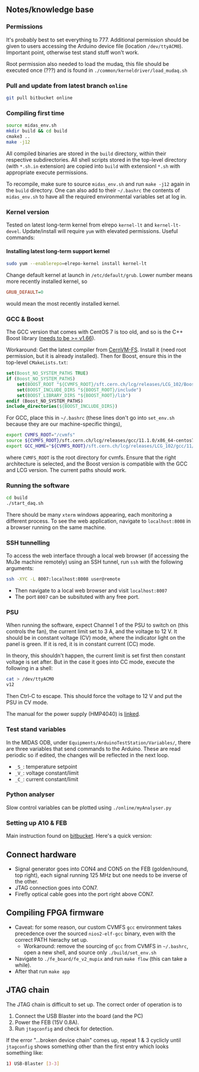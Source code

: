 <!-- vim:set ft=markdown: -->
## Notes/knowledge base

### Permissions

It's probably best to set everything to 777. Additional permission should be
given to users accessing the Arduino device file (location `/dev/ttyACM0`).
Important point, otherwise test stand stuff won't work.

Root permission also needed to
load the mudaq, this file should be executed once (???) and is found in
`./common/kerneldriver/load_mudaq.sh`


### Pull and update from latest branch `online`

```bash
git pull bitbucket online
```

### Compiling first time

```bash
source midas_env.sh
mkdir build && cd build
cmake3 ..
make -j12
```

All compiled binaries are stored in the `build` directory, within their
respective subdirectories. All shell scripts stored in the top-level directory
(with `*.sh.in` extension) are copied into `build` with extensionl `*.sh` with
appropriate execute permissions.

To recompile, make sure to source `midas_env.sh` and run `make -j12` again in
the `build` directory. One can also add to their `~/.bashrc` the contents of
`midas_env.sh` to have all the required environmental variables set at log in.

### Kernel version

Tested on latest long-term kernel from elrepo `kernel-lt` and `kernel-lt-devel`.
Update/install will require `yum` with elevated permissions. Useful commands:

#### Installing latest long-term support kernel

```bash
sudo yum --enablerepo=elrepo-kernel install kernel-lt
```

Change default kernel at launch in `/etc/default/grub`. Lower number means more
recently installed kernel, so

```cfg
GRUB_DEFAULT=0
```

would mean the most recently installed kernel.

### GCC & Boost

The GCC version that comes with CentOS 7 is too old, and so is the C++
Boost library ([needs to be >= v1.66](https://github.com/uob-mu3e/test_stand_frontend/commit/de07630bb2f03efc5c5c43f933865650ec2c32f2)).

Workaround: Get the latest compiler from
[CernVM-FS](https://cernvm.cern.ch/fs/). Install it (need root
permission, but it is already installed). Then for Boost, ensure this in the top-level `CMakeLists.txt`:

```cmake
set(Boost_NO_SYSTEM_PATHS TRUE)
if (Boost_NO_SYSTEM_PATHS)
    set(BOOST_ROOT "${CVMFS_ROOT}/sft.cern.ch/lcg/releases/LCG_102/Boost/1.78.0/x86_64-centos7-gcc11-opt")
    set(BOOST_INCLUDE_DIRS "${BOOST_ROOT}/include")
    set(BOOST_LIBRARY_DIRS "${BOOST_ROOT}/lib")
endif (Boost_NO_SYSTEM_PATHS)
include_directories(${BOOST_INCLUDE_DIRS})
```

For GCC, place this in `~/.bashrc` (these lines don't go into `set_env.sh` because they are our machine-specific things),

```bash
export CVMFS_ROOT="/cvmfs"
source ${CVMFS_ROOT}/sft.cern.ch/lcg/releases/gcc/11.1.0/x86_64-centos7/setup.sh
export GCC_HOME="${CVMFS_ROOT}/sft.cern.ch/lcg/releases/LCG_102/gcc/11/x86_64-centos7"
```

where `CVMFS_ROOT` is the root directory for cvmfs. Ensure that the right
architecture is selected, and the Boost version is compatible with the GCC and
LCG version. The current paths should work.

### Running the software

```bash
cd build
./start_daq.sh
```

There should be many `xterm` windows appearing, each monitoring a different
process. To see the web application, navigate to `localhost:8008` in a browser
running on the same machine.

### SSH tunnelling

To access the web interface through a local web browser (if accessing the Mu3e
machine remotely) using an SSH tunnel, run `ssh` with the following arguments:

```bash
ssh -XYC -L 8007:localhost:8008 user@remote
```

- Then navigate to a local web browser and visit `localhost:8007`
- The port `8007` can be subsituted with any free port. 

### PSU

When running the software, expect Channel 1 of the PSU to switch on (this
controls the fan), the current limit set to 3 A, and the voltage to 12 V. It
should be in constant voltage (CV) mode, where the indicator light on the panel
is green. If it is red, it is in constant current (CC) mode.

In theory, this shouldn't happen, the current limit is set first then constant
voltage is set after. But in the case it goes into CC mode, execute the
following in a shell:

```bash
cat > /dev/ttyACM0
v12
```

Then Ctrl-C to escape. This should force the voltage to 12 V and put the PSU in
CV mode.

The manual for the power supply (HMP4040) is [linked](https://scdn.rohde-schwarz.com/ur/pws/dl_downloads/dl_common_library/dl_manuals/gb_1/h/hmp_serie/HMPSeries_UserManual_en_02.pdf).

### Test stand variables

In the MIDAS ODB, under `Equipments/ArduinoTestStation/Variables/`, there are three
variables that send commands to the Arduino. These are read periodic so if
edited, the changes will be reflected in the next loop.

- `_S_`: temperature setpoint
- `_V_`: voltage constant/limit
- `_C_`: current constant/limit

### Python analyser

Slow control variables can be plotted using `./online/myAnalyser.py`


### Setting up A10 & FEB

Main instruction found on [bitbucket](https://bitbucket.org/mu3e/online/wiki/FEB%20to%20A10%20Dev%20Board%20Lab%20Setup). Here's a quick version:

## Connect hardware

- Signal generator goes into CON4 and CON5 on the FEB (golden/round, top right), each signal running 125 MHz but one needs to be inverse of the other.
- JTAG connection goes into CON7.
- Firefly optical cable goes into the port right above CON7.

## Compiling FPGA firmware

- Caveat: for some reason, our custom CVMFS `gcc` environment takes precedence over the sourced `nios2-elf-gcc` binary, even with the correct PATH hierachy set up.
    - Workaround: remove the sourcing of `gcc` from CVMFS in `~/.bashrc`, open a new shell, and source only `./build/set_env.sh`
- Navigate to `./fe_board/fe_v2_mupix` and run `make flow` (this can take a while).
- After that run `make app`

## JTAG chain

The JTAG chain is difficult to set up. The correct order of operation is to

1. Connect the USB Blaster into the board (and the PC)
2. Power the FEB (15V 0.8A).
3. Run `jtagconfig` and check for detection.

If the error "...broken device chain" comes up, repeat 1 & 3 cyclicly until `jtagconfig` shows something other than the first entry which looks something like:

```bash
1) USB-Blaster [3-3]
```
